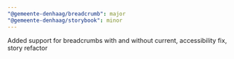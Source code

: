 ```yaml
---
"@gemeente-denhaag/breadcrumb": major
"@gemeente-denhaag/storybook": minor
---
```


Added support for breadcrumbs with and without current, accessibility fix, story refactor
